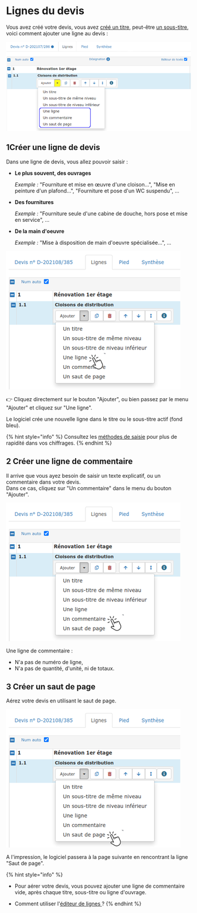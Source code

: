 # Lignes du devis

Vous avez créé votre devis, vous avez [créé un titre](titres_devis.md#creer-un-titre), peut-être [un sous-titre](titres_devis.md#creer-un-sous-titre), voici comment ajouter une ligne au devis :

![](../../../../.gitbook/assets/screenshot-105a-.png)



## 1Créer une ligne de devis

Dans une ligne de devis, vous allez pouvoir saisir :

* **Le plus souvent, des ouvrages**

  _Exemple :_  "Fourniture et mise en œuvre d'une cloison…", "Mise en peinture d'un plafond…", "Fourniture et pose d'un WC suspendu", …

* **Des fournitures**

  _Exemple :_  "Fourniture seule d'une cabine de douche, hors pose et mise en service", …

* **De la main d'oeuvre**

  _Exemple :_  "Mise à disposition de main d'oeuvre spécialisée…", ... 

![](../../../../.gitbook/assets/screenshot-105c-.png)

👉 Cliquez directement sur le bouton "Ajouter", ou bien passez par le menu "Ajouter" et cliquez sur "Une ligne".

Le logiciel crée une nouvelle ligne dans le titre ou le sous-titre actif \(fond bleu\).

{% hint style="info" %}
Consultez les [méthodes de saisie](methodes-de-saisie.md) pour plus de rapidité dans vos chiffrages.
{% endhint %}



## 2 Créer une ligne de commentaire

Il arrive que vous ayez besoin de saisir un texte explicatif, ou un commentaire dans votre devis.   
Dans ce cas, cliquez sur "Un commentaire" dans le menu du bouton "Ajouter".

![](../../../../.gitbook/assets/screenshot-105d-.png)

Une ligne de commentaire :

* N'a pas de numéro de ligne,
* N'a pas de quantité, d'unité, ni de totaux.



## 3 Créer un saut de page

Aérez votre devis en utilisant le saut de page.

![](../../../../.gitbook/assets/screenshot-105e-.png)

A l'impression, le logiciel passera à la page suivante en rencontrant la ligne "Saut de page".



{% hint style="info" %}
* Pour aérer votre devis, vous pouvez ajouter une ligne de commentaire vide, après chaque titre, sous-titre ou ligne d'ouvrage.

* Comment utiliser l'[éditeur de lignes ](mise-en-forme-des-lignes-traitement-de-texte.md)?
{% endhint %}



